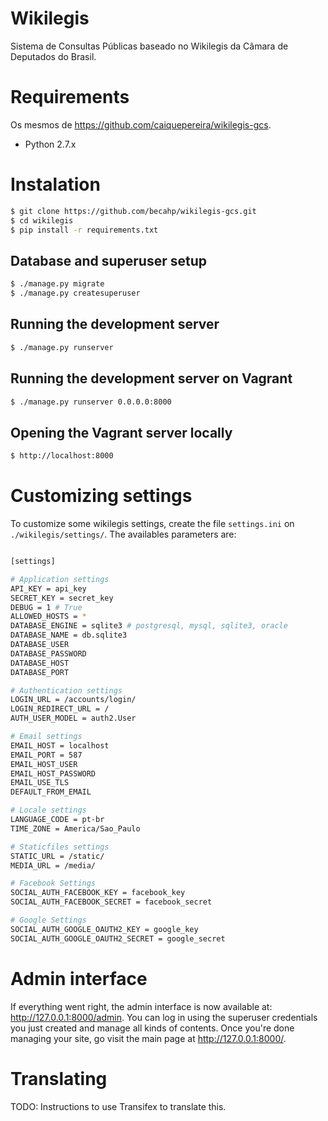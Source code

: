 # Wikilegis

Sistema de Consultas Públicas baseado no Wikilegis da Câmara de Deputados do Brasil.

# Requirements

Os mesmos de https://github.com/caiquepereira/wikilegis-gcs.

* Python 2.7.x

# Instalation

```bash
$ git clone https://github.com/becahp/wikilegis-gcs.git
$ cd wikilegis
$ pip install -r requirements.txt
```

## Database and superuser setup

```bash
$ ./manage.py migrate
$ ./manage.py createsuperuser
```

## Running the development server

```bash
$ ./manage.py runserver
```

## Running the development server on Vagrant

```bash
$ ./manage.py runserver 0.0.0.0:8000
```

## Opening the Vagrant server locally

```bash
$ http://localhost:8000
```



# Customizing settings

To customize some wikilegis settings, create the file `settings.ini` on `./wikilegis/settings/`. The availables parameters are:

```bash

[settings]

# Application settings
API_KEY = api_key
SECRET_KEY = secret_key
DEBUG = 1 # True
ALLOWED_HOSTS = *
DATABASE_ENGINE = sqlite3 # postgresql, mysql, sqlite3, oracle
DATABASE_NAME = db.sqlite3
DATABASE_USER
DATABASE_PASSWORD
DATABASE_HOST
DATABASE_PORT

# Authentication settings
LOGIN_URL = /accounts/login/
LOGIN_REDIRECT_URL = /
AUTH_USER_MODEL = auth2.User

# Email settings
EMAIL_HOST = localhost
EMAIL_PORT = 587
EMAIL_HOST_USER
EMAIL_HOST_PASSWORD
EMAIL_USE_TLS
DEFAULT_FROM_EMAIL

# Locale settings
LANGUAGE_CODE = pt-br
TIME_ZONE = America/Sao_Paulo

# Staticfiles settings
STATIC_URL = /static/
MEDIA_URL = /media/

# Facebook Settings
SOCIAL_AUTH_FACEBOOK_KEY = facebook_key
SOCIAL_AUTH_FACEBOOK_SECRET = facebook_secret

# Google Settings
SOCIAL_AUTH_GOOGLE_OAUTH2_KEY = google_key
SOCIAL_AUTH_GOOGLE_OAUTH2_SECRET = google_secret
```

# Admin interface

If everything went right, the admin interface is now available at: http://127.0.0.1:8000/admin. You can log in using the superuser credentials you just created and manage all kinds of contents. Once you're done managing your site, go visit the main page at http://127.0.0.1:8000/.


# Translating

TODO: Instructions to use Transifex to translate this.
